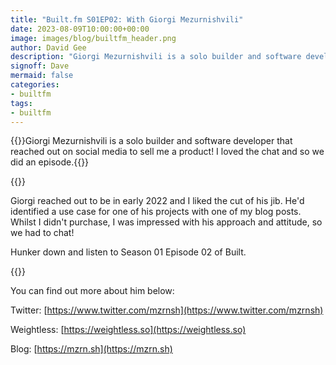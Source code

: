 ```yaml
---
title: "Built.fm S01EP02: With Giorgi Mezurnishvili"
date: 2023-08-09T10:00:00+00:00
image: images/blog/builtfm_header.png
author: David Gee
description: "Giorgi Mezurnishvili is a solo builder and software developer that reached out on social media to sell me a product! I loved the chat and so we did an episode."
signoff: Dave
mermaid: false
categories: 
- builtfm
tags:
- builtfm
---
```


{{<blogheader>}}Giorgi Mezurnishvili is a solo builder and software developer that reached out on social media to sell me a product! I loved the chat and so we did an episode.{{</blogheader>}}

{{<imgpodcast href="" src="s01ep02.png" alt="S01EP02 with Giorgi Mezurnishvili">}}<br/>

Giorgi reached out to be in early 2022 and I liked the cut of his jib. He'd identified a use case for one of his projects with one of my blog posts. Whilst I didn't purchase, I was impressed with his approach and attitude, so we had to chat!

Hunker down and listen to Season 01 Episode 02 of Built.

{{<player src="https://podcasters.spotify.com/pod/show/builtfm/embed/episodes/EP02-Giorgi-Mezurnishvili-chats-about-building-small-projects-e27ssqa/a-aa7ebl2">}}

You can find out more about him below:

Twitter: [https://www.twitter.com/mzrnsh](https://www.twitter.com/mzrnsh)

Weightless: [https://weightless.so](https://weightless.so)

Blog: [https://mzrn.sh](https://mzrn.sh)


